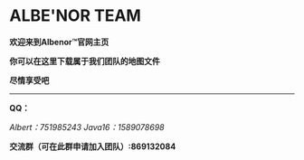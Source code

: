 # ALBE'NOR   TEAM
**欢迎来到Albenor™官网主页**

 **你可以在这里下载属于我们团队的地图文件**
 
 **尽情享受吧**

------------
**QQ：**


*Albert：751985243*
*Java16：1589078698*

**交流群（可在此群申请加入团队）:869132084**
